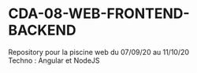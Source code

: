 # CDA-08-WEB-FRONTEND-BACKEND
Repository pour la piscine web du 07/09/20 au 11/10/20  
Techno : Angular et NodeJS
